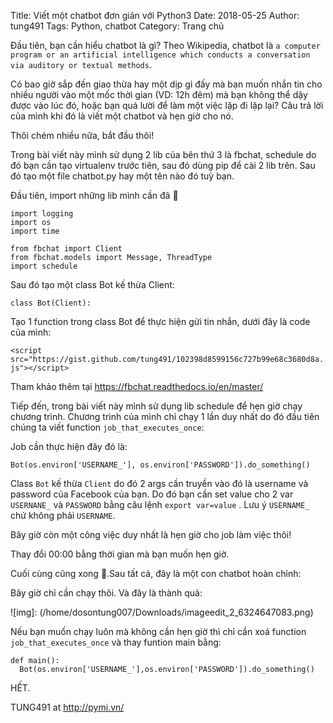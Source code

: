 Title: Viết một chatbot đơn giản với Python3
Date: 2018-05-25
Author: tung491
Tags: Python, chatbot
Category: Trang chủ


Đầu tiên, bạn cần hiểu chatbot là gì? Theo Wikipedia, chatbot là `a computer program or an artificial intelligence which conducts a conversation via auditory or textual methods`.


Có bao giờ sắp đến giao thừa hay một dịp gì đấy mà bạn muốn nhắn tin cho nhiều người vào một mốc thời gian (VD: 12h đêm) mà bạn không thể dậy được vào lúc đó, hoặc bạn quá lười để làm một việc lặp đi lặp lại? Câu trả lời của mình khi đó là viết một chatbot và hẹn giờ cho nó.

Thôi chém nhiều nữa, bắt đầu thôi!

Trong bài viết này mình sử dụng 2 lib của bên thứ 3 là fbchat, schedule do đó bạn cần tạo virtualenv trước tiên, sau đó dùng pip để cài 2 lib trên. Sau đó tạo một file chatbot.py hay một tên nào đó tuỳ bạn.


Đầu tiên, import những lib mình cần đã 🎉


```
import logging
import os
import time

from fbchat import Client
from fbchat.models import Message, ThreadType
import schedule
```

Sau đó tạo một class Bot kế thừa Client:

`class Bot(Client):`

Tạo 1 function trong class Bot để thực hiện gửi tin nhắn, dưới đây là code của mình:

`<script src="https://gist.github.com/tung491/102398d8599156c727b99e68c3680d8a.js"></script>`

Tham khảo thêm tại https://fbchat.readthedocs.io/en/master/

Tiếp đến, trong bài viết này mình sử dụng lib schedule để hẹn giờ chạy chương trình. Chương trình của mình chỉ chạy 1 lần duy nhất do đó đầu tiên chúng ta viết function `job_that_executes_once`:

<script src="https://gist.github.com/tung491/8ea57a2e68d620d2496d7534a1072fc3.js"></script>


Job cần thực hiện đây đó là:

`Bot(os.environ['USERNAME_'], os.environ['PASSWORD']).do_something()
`


Class `Bot` kế thừa `Client` do đó 2 args cần truyền vào đó là username và password của Facebook của bạn. Do đó bạn cần set value cho 2 var `USERNANE_` và `PASSWORD` bằng câu lệnh `export var=value` . Lưu ý `USERNAME_` chứ không phải `USERNAME`.

Bây giờ còn một công việc duy nhất là hẹn giờ cho job làm việc thôi!

<script src="https://gist.github.com/tung491/8ea57a2e68d620d2496d7534a1072fc3.js"></script>

Thay đổi 00:00 bằng thời gian mà bạn muốn hẹn giờ.

Cuối cùng cũng xong 🎉.Sau tất cả, đây là một con chatbot hoàn chỉnh:


<script src="https://gist.github.com/tung491/6e9fce902bbc90217b84e18fce231ef6.js"></script>

Bây giờ chỉ cần chạy thôi. Và đây là thành quả:


![img]: (/home/dosontung007/Downloads/imageedit_2_6324647083.png)

Nếu bạn muốn chạy luôn mà không cần hẹn giờ thì chỉ cần xoá function `job_that_executes_once` và thay funtion main bằng:

```
def main():
  Bot(os.environ['USERNAME_'],os.environ['PASSWORD']).do_something()
```

HẾT.

TUNG491 at http://pymi.vn/

